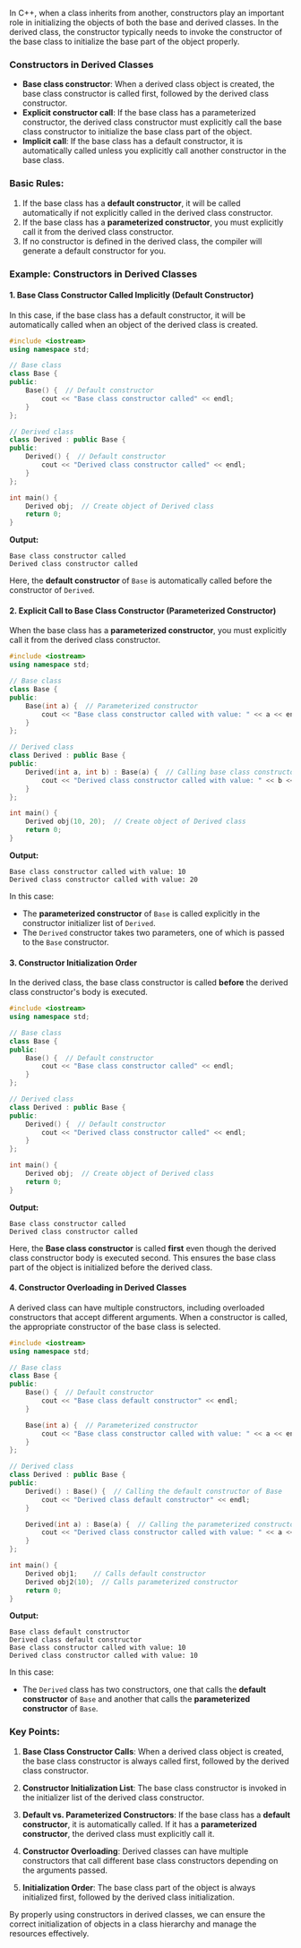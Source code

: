 In C++, when a class inherits from another, constructors play an important role in initializing the objects of both the base and derived classes. In the derived class, the constructor typically needs to invoke the constructor of the base class to initialize the base part of the object properly. 

### Constructors in Derived Classes

- **Base class constructor**: When a derived class object is created, the base class constructor is called first, followed by the derived class constructor.
- **Explicit constructor call**: If the base class has a parameterized constructor, the derived class constructor must explicitly call the base class constructor to initialize the base class part of the object.
- **Implicit call**: If the base class has a default constructor, it is automatically called unless you explicitly call another constructor in the base class.

### Basic Rules:
1. If the base class has a **default constructor**, it will be called automatically if not explicitly called in the derived class constructor.
2. If the base class has a **parameterized constructor**, you must explicitly call it from the derived class constructor.
3. If no constructor is defined in the derived class, the compiler will generate a default constructor for you.

### Example: Constructors in Derived Classes

#### 1. **Base Class Constructor Called Implicitly (Default Constructor)**

In this case, if the base class has a default constructor, it will be automatically called when an object of the derived class is created.

```cpp
#include <iostream>
using namespace std;

// Base class
class Base {
public:
    Base() {  // Default constructor
        cout << "Base class constructor called" << endl;
    }
};

// Derived class
class Derived : public Base {
public:
    Derived() {  // Default constructor
        cout << "Derived class constructor called" << endl;
    }
};

int main() {
    Derived obj;  // Create object of Derived class
    return 0;
}
```

**Output:**
```
Base class constructor called
Derived class constructor called
```

Here, the **default constructor** of `Base` is automatically called before the constructor of `Derived`.

#### 2. **Explicit Call to Base Class Constructor (Parameterized Constructor)**

When the base class has a **parameterized constructor**, you must explicitly call it from the derived class constructor.

```cpp
#include <iostream>
using namespace std;

// Base class
class Base {
public:
    Base(int a) {  // Parameterized constructor
        cout << "Base class constructor called with value: " << a << endl;
    }
};

// Derived class
class Derived : public Base {
public:
    Derived(int a, int b) : Base(a) {  // Calling base class constructor explicitly
        cout << "Derived class constructor called with value: " << b << endl;
    }
};

int main() {
    Derived obj(10, 20);  // Create object of Derived class
    return 0;
}
```

**Output:**
```
Base class constructor called with value: 10
Derived class constructor called with value: 20
```

In this case:
- The **parameterized constructor** of `Base` is called explicitly in the constructor initializer list of `Derived`.
- The `Derived` constructor takes two parameters, one of which is passed to the `Base` constructor.

#### 3. **Constructor Initialization Order**

In the derived class, the base class constructor is called **before** the derived class constructor's body is executed.

```cpp
#include <iostream>
using namespace std;

// Base class
class Base {
public:
    Base() {  // Default constructor
        cout << "Base class constructor called" << endl;
    }
};

// Derived class
class Derived : public Base {
public:
    Derived() {  // Default constructor
        cout << "Derived class constructor called" << endl;
    }
};

int main() {
    Derived obj;  // Create object of Derived class
    return 0;
}
```

**Output:**
```
Base class constructor called
Derived class constructor called
```

Here, the **Base class constructor** is called **first** even though the derived class constructor body is executed second. This ensures the base class part of the object is initialized before the derived class.

#### 4. **Constructor Overloading in Derived Classes**

A derived class can have multiple constructors, including overloaded constructors that accept different arguments. When a constructor is called, the appropriate constructor of the base class is selected.

```cpp
#include <iostream>
using namespace std;

// Base class
class Base {
public:
    Base() {  // Default constructor
        cout << "Base class default constructor" << endl;
    }

    Base(int a) {  // Parameterized constructor
        cout << "Base class constructor called with value: " << a << endl;
    }
};

// Derived class
class Derived : public Base {
public:
    Derived() : Base() {  // Calling the default constructor of Base
        cout << "Derived class default constructor" << endl;
    }

    Derived(int a) : Base(a) {  // Calling the parameterized constructor of Base
        cout << "Derived class constructor called with value: " << a << endl;
    }
};

int main() {
    Derived obj1;    // Calls default constructor
    Derived obj2(10);  // Calls parameterized constructor
    return 0;
}
```

**Output:**
```
Base class default constructor
Derived class default constructor
Base class constructor called with value: 10
Derived class constructor called with value: 10
```

In this case:
- The `Derived` class has two constructors, one that calls the **default constructor** of `Base` and another that calls the **parameterized constructor** of `Base`.

### Key Points:

1. **Base Class Constructor Calls**: When a derived class object is created, the base class constructor is always called first, followed by the derived class constructor.
   
2. **Constructor Initialization List**: The base class constructor is invoked in the initializer list of the derived class constructor.

3. **Default vs. Parameterized Constructors**: If the base class has a **default constructor**, it is automatically called. If it has a **parameterized constructor**, the derived class must explicitly call it.

4. **Constructor Overloading**: Derived classes can have multiple constructors that call different base class constructors depending on the arguments passed.

5. **Initialization Order**: The base class part of the object is always initialized first, followed by the derived class initialization.

By properly using constructors in derived classes, we can ensure the correct initialization of objects in a class hierarchy and manage the resources effectively.